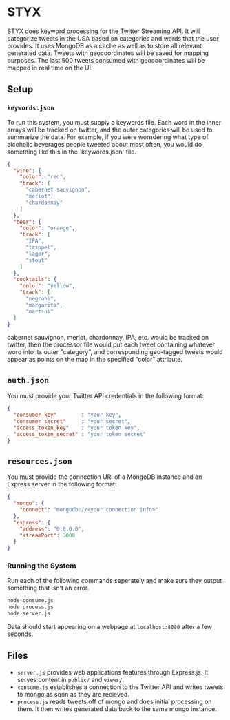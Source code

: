 # STYX
STYX does keyword processing for the Twitter Streaming API.  It will categorize tweets in the USA based on categories and words that the user provides.  It uses MongoDB as a cache as well as to store all relevant generated data.  Tweets with geocoordinates will be saved for mapping purposes.  The last 500 tweets consumed with geocoordinates will be mapped in real time on the UI.

## Setup

### `keywords.json`
To run this system, you must supply a keywords file. Each word in the inner arrays will be tracked on twitter, and the outer categories will be used to summarize the data.  For example, if you were worndering what type of alcoholic beverages people tweeted about most often, you would do something like this in the `keywords.json' file.

``` json
{
  "wine": {
    "color": "red",
    "track": [
      "cabernet sauvignon",
      "merlot",
      "chardonnay"
    ]
  },
  "beer": {
    "color": "orange",
    "track": [
      "IPA",
      "trippel",
      "lager",
      "stout"
    ]
  },
  "cocktails": {
    "color": "yellow",
    "track": [
      "negroni",
      "margarita",
      "martini"
  ]
}
```
cabernet sauvignon, merlot, chardonnay, IPA, etc. would be tracked on twitter, then the processor file would put each tweet containing whatever word into its outer "category", and corresponding geo-tagged tweets would appear as points on the map in the specified "color" attribute.

## `auth.json`
You must provide your Twitter API credentials in the following format:
```json
{
  "consumer_key"        : "your key",
  "consumer_secret"     : "your secret",
  "access_token_key"    : "your token key",
  "access_token_secret" : "your token secret"
}
```

## `resources.json`
You must provide the connection URI of a MongoDB instance and an Express server in the following format:
```json
{
  "mongo": {
    "connect": "mongodb://<your connection info>"
  },
  "express": {
    "address": "0.0.0.0",
    "streamPort": 3000
  }
}
```
### Running the System
Run each of the following commands seperately and make sure they output something that isn't an error.
```bash
node consume.js
node process.js
node server.js
```
Data should start appearing on a webpage at `localhost:8080` after a few seconds.

## Files
- `server.js` provides web applications features through Express.js.  It serves content in `public/` and `views/`.
- `consume.js` establishes a connection to the Twitter API and writes tweets to mongo as soon as they are recieved.
- `process.js` reads tweets off of mongo and does initial processing on them.  It then writes generated data back to the same mongo instance.
